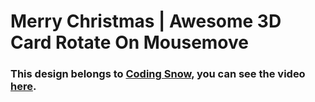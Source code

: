 # Merry Christmas | Awesome 3D Card Rotate On Mousemove
### This design belongs to [Coding Snow](https://www.youtube.com/@CodingSnow), you can see the video [here](https://youtu.be/-Q9LYu32lQQ).


